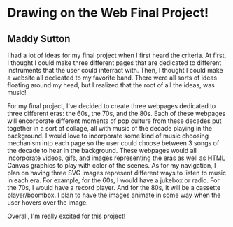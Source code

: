 # Drawing on the Web Final Project!
## Maddy Sutton

I had a lot of ideas for my final project when I first heard the criteria. At first, I thought I could make three different pages that are dedicated to different instruments that the user could interract with. Then, I thought I could make a website all dedicated to my favorite band. There were all sorts of ideas floating around my head, but I realized that the root of all the ideas, was music!

For my final project, I've decided to create three webpages dedicated to three different eras: the 60s, the 70s, and the 80s. Each of these webpages will encorporate different moments of pop culture from these decades put together in a sort of collage, all with music of the decade playing in the background. I would love to incorporate some kind of music choosing mechanism into each page so the user could choose between 3 songs of the decade to hear in the background. These webpages would all incorporate videos, gifs, and images representing the eras as well as HTML Canvas graphics to play with color of the scenes. As for my navigation, I plan on having three SVG images represent different ways to listen to music in each era. For example, for the 60s, I would have a jukebox or radio. For the 70s, I would have a record player. And for the 80s, it will be a cassette player/boombox. I plan to have the images animate in some way when the user hovers over the image. 

Overall, I'm really excited for this project!
